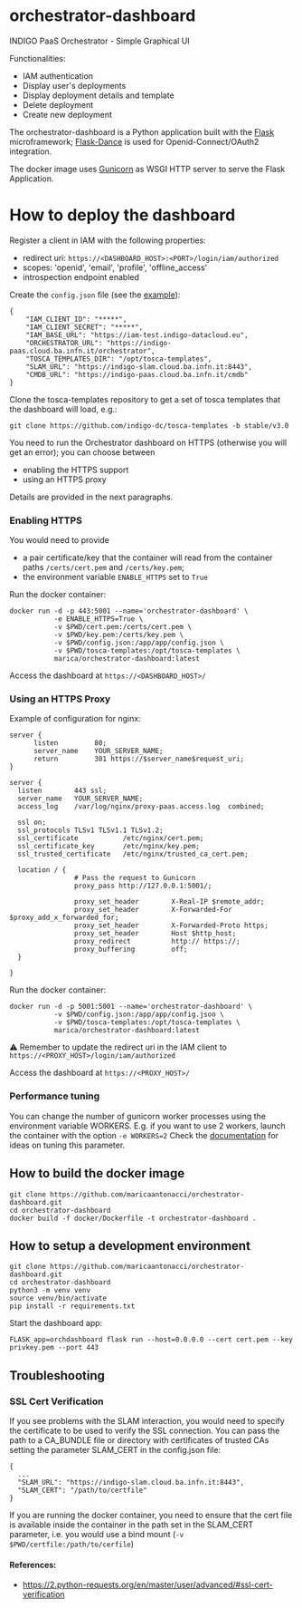 # orchestrator-dashboard
INDIGO PaaS Orchestrator - Simple Graphical UI

Functionalities:
- IAM authentication
- Display user's deployments
- Display deployment details and template
- Delete deployment
- Create new deployment

The orchestrator-dashboard is a Python application built with the [Flask](http://flask.pocoo.org/) microframework; [Flask-Dance](https://flask-dance.readthedocs.io/en/latest/) is used for Openid-Connect/OAuth2 integration.


The docker image uses [Gunicorn](https://gunicorn.org/) as WSGI HTTP server to serve the Flask Application.

# How to deploy the dashboard

Register a client in IAM with the following properties:

- redirect uri: `https://<DASHBOARD_HOST>:<PORT>/login/iam/authorized`
- scopes: 'openid', 'email', 'profile', 'offline_access'
- introspection endpoint enabled

Create the `config.json` file (see the [example](app/config-sample.json)):

````
{
    "IAM_CLIENT_ID": "*****",
    "IAM_CLIENT_SECRET": "*****",
    "IAM_BASE_URL": "https://iam-test.indigo-datacloud.eu",
    "ORCHESTRATOR_URL": "https://indigo-paas.cloud.ba.infn.it/orchestrator",
    "TOSCA_TEMPLATES_DIR": "/opt/tosca-templates",
    "SLAM_URL": "https://indigo-slam.cloud.ba.infn.it:8443",
    "CMDB_URL": "https://indigo-paas.cloud.ba.infn.it/cmdb"
}
````
Clone the tosca-templates repository to get a set of tosca templates that the dashboard will load, e.g.:
````
git clone https://github.com/indigo-dc/tosca-templates -b stable/v3.0
````

You need to run the Orchestrator dashboard on HTTPS (otherwise you will get an error); you can choose between
- enabling the HTTPS support
- using an HTTPS proxy

Details are provided in the next paragraphs.

### Enabling HTTPS

You would need to provide
- a pair certificate/key that the container will read from the container paths `/certs/cert.pem` and `/certs/key.pem`;
- the environment variable `ENABLE_HTTPS` set to `True`
 

Run the docker container:
```
docker run -d -p 443:5001 --name='orchestrator-dashboard' \
           -e ENABLE_HTTPS=True \
           -v $PWD/cert.pem:/certs/cert.pem \
           -v $PWD/key.pem:/certs/key.pem \
           -v $PWD/config.json:/app/app/config.json \
           -v $PWD/tosca-templates:/opt/tosca-templates \
           marica/orchestrator-dashboard:latest
```
Access the dashboard at `https://<DASHBOARD_HOST>/`

### Using an HTTPS Proxy 

Example of configuration for nginx:
```
server {
      listen         80;
      server_name    YOUR_SERVER_NAME;
      return         301 https://$server_name$request_uri;
}

server {
  listen        443 ssl;
  server_name   YOUR_SERVER_NAME;
  access_log    /var/log/nginx/proxy-paas.access.log  combined;

  ssl on;
  ssl_protocols TLSv1 TLSv1.1 TLSv1.2;
  ssl_certificate           /etc/nginx/cert.pem;
  ssl_certificate_key       /etc/nginx/key.pem;
  ssl_trusted_certificate   /etc/nginx/trusted_ca_cert.pem;

  location / {
                # Pass the request to Gunicorn
                proxy_pass http://127.0.0.1:5001/;

                proxy_set_header        X-Real-IP $remote_addr;
                proxy_set_header        X-Forwarded-For $proxy_add_x_forwarded_for;
                proxy_set_header        X-Forwarded-Proto https;
                proxy_set_header        Host $http_host;
                proxy_redirect          http:// https://;
                proxy_buffering         off;
  }

}
```

Run the docker container:

```
docker run -d -p 5001:5001 --name='orchestrator-dashboard' \
           -v $PWD/config.json:/app/app/config.json \
           -v $PWD/tosca-templates:/opt/tosca-templates \
           marica/orchestrator-dashboard:latest
```
:warning: Remember to update the redirect uri in the IAM client to `https://<PROXY_HOST>/login/iam/authorized`

Access the dashboard at `https://<PROXY_HOST>/`

### Performance tuning

You can change the number of gunicorn worker processes using the environment variable WORKERS.
E.g. if you want to use 2 workers, launch the container with the option `-e WORKERS=2`
Check the [documentation](http://docs.gunicorn.org/en/stable/design.html#how-many-workers) for ideas on tuning this parameter.

## How to build the docker image

```
git clone https://github.com/maricaantonacci/orchestrator-dashboard.git
cd orchestrator-dashboard
docker build -f docker/Dockerfile -t orchestrator-dashboard .
```

## How to setup a development environment

```
git clone https://github.com/maricaantonacci/orchestrator-dashboard.git
cd orchestrator-dashboard
python3 -m venv venv
source venv/bin/activate
pip install -r requirements.txt
```

Start the dashboard app:
```
FLASK_app=orchdashboard flask run --host=0.0.0.0 --cert cert.pem --key privkey.pem --port 443
```
## Troubleshooting

### SSL Cert Verification
If you see problems with the SLAM interaction, you would need to specify the certificate to be used to verify the SSL connection.
You can pass the path to a CA_BUNDLE file or directory with certificates of trusted CAs setting the parameter SLAM_CERT in the config.json file:

```
{
  ...
  "SLAM_URL": "https://indigo-slam.cloud.ba.infn.it:8443",
  "SLAM_CERT": "/path/to/certfile"
}
```

If you are running the docker container, you need to ensure that the cert file is available inside the container in the path set in the SLAM_CERT parameter, i.e. you would use a bind mount (`-v $PWD/certfile:/path/to/cerfile`)

#### References:

- https://2.python-requests.org/en/master/user/advanced/#ssl-cert-verification


